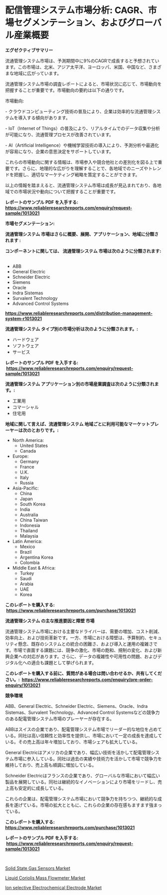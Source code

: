 <p><h1>配信管理システム市場分析: CAGR、市場セグメンテーション、およびグローバル産業概要</h1></p><p><strong>エグゼクティブサマリー</strong></p>
<p><p>流通管理システム市場は、予測期間中に9%のCAGRで成長すると予想されています。この市場は、北米、アジア太平洋、ヨーロッパ、米国、中国など、さまざまな地域に広がっています。</p><p>流通管理システム市場の調査レポートによると、市場状況に応じて、市場動向を把握することが重要です。市場動向の要約は以下の通りです。</p><p>市場動向:</p><p>- クラウドコンピューティング技術の普及により、企業は効率的な流通管理システムを導入する傾向があります。</p><p>- IoT（Internet of Things）の普及により、リアルタイムでのデータ収集や分析が可能になり、流通管理プロセスが改善されています。</p><p>- AI（Artificial Intelligence）や機械学習技術の導入により、予測分析や最適化が容易になり、企業の意思決定をサポートしています。</p><p>これらの市場動向に関する情報は、市場参入や競合他社との差別化を図る上で重要です。さらに、地理的な広がりを理解することで、各地域でのニーズやトレンドを把握し、適切なマーケティング戦略を策定することができます。</p><p>以上の情報を踏まえると、流通管理システム市場は成長が見込まれており、各地域での市場状況や動向について把握することが重要です。</p></p>
<p><strong>レポートのサンプル PDF を入手する: <a href="https://www.reliableresearchreports.com/enquiry/request-sample/1013021">https://www.reliableresearchreports.com/enquiry/request-sample/1013021</a></strong></p>
<p><strong>市場セグメンテーション:</strong></p>
<p><strong> 流通管理システム 市場はさらに概要、展開、アプリケーション、地域に分類されます :</strong></p>
<p><strong>コンポーネントに関しては、 流通管理システム 市場は次のように分類されます: &nbsp;</strong></p>
<p><ul><li>ABB</li><li>General Electric</li><li>Schneider Electric</li><li>Siemens</li><li>Oracle</li><li>Indra Sistemas</li><li>Survalent Technology</li><li>Advanced Control Systems</li></ul></p>
<p><strong><a href="https://www.reliableresearchreports.com/distribution-management-system-r1013021">https://www.reliableresearchreports.com/distribution-management-system-r1013021</a></strong></p>
<p><strong> 流通管理システム タイプ別の市場分析は次のように分類されます。:</strong></p>
<p><ul><li>ハードウェア</li><li>ソフトウェア</li><li>サービス</li></ul></p>
<p><strong>レポートのサンプル PDF を入手する: &nbsp;<a href="https://www.reliableresearchreports.com/enquiry/request-sample/1013021">https://www.reliableresearchreports.com/enquiry/request-sample/1013021</a></strong></p>
<p><strong> 流通管理システム アプリケーション別の市場産業調査は次のように分類されます。:</strong></p>
<p><ul><li>工業用</li><li>コマーシャル</li><li>住宅用</li></ul></p>
<p><strong>地域に関して言えば、流通管理システム 地域ごとに利用可能なマーケットプレーヤーは次のとおりです。:</strong></p>
<p><ul>
    <li>
        North America:
        <ul>
            <li>United States</li>
            <li>Canada</li>
        </ul>
    </li>
    <li>
        Europe:
        <ul>
            <li>Germany</li>
            <li>France</li>
            <li>U.K.</li>
            <li>Italy</li>
            <li>Russia</li>
        </ul>
    </li>
    <li>
        Asia-Pacific:
        <ul>
            <li>China</li>
            <li>Japan</li>
            <li>South Korea</li>
            <li>India</li>
            <li>Australia</li>
            <li>China Taiwan</li>
            <li>Indonesia</li>
            <li>Thailand</li>
            <li>Malaysia</li>
        </ul>
    </li>
    <li>
        Latin America:
        <ul>
            <li>Mexico</li>
            <li>Brazil</li>
            <li>Argentina Korea</li>
            <li>Colombia</li>
        </ul>
    </li>
    <li>
        Middle East & Africa:
        <ul>
            <li>Turkey</li>
            <li>Saudi</li>
            <li>Arabia</li>
            <li>UAE</li>
            <li>Korea</li>
        </ul>
    </li>
    </ul></p>
<p><strong>このレポートを購入する: &nbsp;<a href="https://www.reliableresearchreports.com/purchase/1013021">https://www.reliableresearchreports.com/purchase/1013021</a></strong></p>
<p><strong>流通管理システム の主な推進要因と障壁 市場</strong></p>
<p><p>流通管理システム市場における主要なドライバーは、需要の増加、コスト削減、効率向上、および技術革新です。一方、市場における障壁は、予算制約、セキュリティ懸念、既存のシステムとの統合の困難さ、および導入と運用の複雑さです。市場で直面する課題には、競争の激化、市場の飽和、規制の変化、および新興企業への対応があります。さらに、データの複雑性や可用性の問題、およびデジタル化への適合も課題として挙げられます。</p></p>
<p><strong>このレポートを購入する前に、質問がある場合は問い合わせるか、共有してください。:&nbsp; <a href="https://www.reliableresearchreports.com/enquiry/pre-order-enquiry/1013021">https://www.reliableresearchreports.com/enquiry/pre-order-enquiry/1013021</a></strong></p>
<p><strong>競争環境</strong></p>
<p><p>ABB、General Electric、Schneider Electric、Siemens、Oracle、Indra Sistemas、Survalent Technology、Advanced Control Systemsなどの競争力のある配電管理システム市場のプレーヤーが存在する。</p><p>ABBはスイスの企業であり、配電管理システム市場でリーダー的な地位を占めている。同社は高い信頼性と効率性を提供し、市場において一定の成長を達成している。その売上高は年々増加しており、市場シェアも拡大している。</p><p>General Electricはアメリカの企業であり、幅広い技術を活かして配電管理システム市場に参入している。同社は過去の実績や技術力を活かして市場で競争力を維持しており、売上高も順調に増加している。</p><p>Schneider Electricはフランスの企業であり、グローバルな市場において幅広い製品を展開している。同社は継続的なイノベーションにより市場をリードし、売上高も安定的に成長している。</p><p>これらの企業は、配電管理システム市場において競争力を持ちつつ、継続的な成長を遂げている。市場の拡大とともに、これらの企業の存在感もますます強まっている。</p></p>
<p><strong>このレポートを購入する: &nbsp; <a href="https://www.reliableresearchreports.com/purchase/1013021">https://www.reliableresearchreports.com/purchase/1013021</a></strong></p>
<p><strong>レポートのサンプル PDF を入手する: &nbsp;<a href="https://www.reliableresearchreports.com/enquiry/request-sample/1013021">https://www.reliableresearchreports.com/enquiry/request-sample/1013021</a></strong><strong></strong></p>
<p>&nbsp;</p>
<p><p><a href="https://summer-dogwood-3e9.notion.site/Analyzing-Solid-State-Gas-Sensors-Market-Global-Industry-Perspective-and-Forecast-2024-to-2031-28837e48f8c641f381fad499a0f37fa8">Solid State Gas Sensors Market</a></p><p><a href="https://lydian-appliance-61d.notion.site/Liquid-Coriolis-Mass-Flowmeter-Market-Outlook-Industry-Overview-and-Forecast-2024-to-2031-66f10d0d47374037a611672fd600aefd">Liquid Coriolis Mass Flowmeter Market</a></p><p><a href="https://forested-sushi-9b0.notion.site/Ion-selective-Electrochemical-Electrode-Market-Competitive-Analysis-Market-Trends-and-Forecast-to--971c46f16f5f43b5a2fef5c52341cf69">Ion selective Electrochemical Electrode Market</a></p></p>